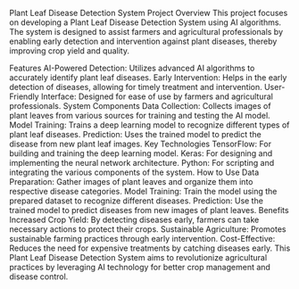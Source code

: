 Plant Leaf Disease Detection System
Project Overview
This project focuses on developing a Plant Leaf Disease Detection System using AI algorithms. The system is designed to assist farmers and agricultural professionals by enabling early detection and intervention against plant diseases, thereby improving crop yield and quality.

Features
AI-Powered Detection: Utilizes advanced AI algorithms to accurately identify plant leaf diseases.
Early Intervention: Helps in the early detection of diseases, allowing for timely treatment and intervention.
User-Friendly Interface: Designed for ease of use by farmers and agricultural professionals.
System Components
Data Collection: Collects images of plant leaves from various sources for training and testing the AI model.
Model Training: Trains a deep learning model to recognize different types of plant leaf diseases.
Prediction: Uses the trained model to predict the disease from new plant leaf images.
Key Technologies
TensorFlow: For building and training the deep learning model.
Keras: For designing and implementing the neural network architecture.
Python: For scripting and integrating the various components of the system.
How to Use
Data Preparation: Gather images of plant leaves and organize them into respective disease categories.
Model Training: Train the model using the prepared dataset to recognize different diseases.
Prediction: Use the trained model to predict diseases from new images of plant leaves.
Benefits
Increased Crop Yield: By detecting diseases early, farmers can take necessary actions to protect their crops.
Sustainable Agriculture: Promotes sustainable farming practices through early intervention.
Cost-Effective: Reduces the need for expensive treatments by catching diseases early.
This Plant Leaf Disease Detection System aims to revolutionize agricultural practices by leveraging AI technology for better crop management and disease control.
